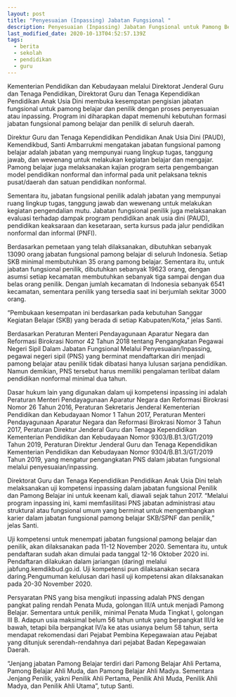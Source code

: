 ```yaml
---
layout: post
title: "Penyesuaian (Inpassing) Jabatan Fungsional "
description: Penyesuaian (Inpassing) Jabatan Fungsional untuk Pamong Belajar dan Penilik
last_modified_date: 2020-10-13T04:52:57.139Z
tags:
  - berita
  - sekolah
  - pendidikan
  - guru
---
```

Kementerian Pendidikan dan Kebudayaan melalui Direktorat Jenderal Guru dan Tenaga Pendidikan, Direktorat Guru dan Tenaga Kependidikan Pendidikan Anak Usia Dini membuka kesempatan pengisian jabatan fungsional untuk pamong belajar dan penilik dengan proses penyesuaian atau inpassing. Program ini diharapkan dapat memenuhi kebutuhan formasi jabatan fungsional pamong belajar dan penilik di seluruh daerah.

Direktur Guru dan Tenaga Kependidikan Pendidikan Anak Usia Dini (PAUD), Kemendikbud, Santi Ambarrukmi mengatakan jabatan fungsional pamong belajar adalah jabatan yang mempunyai ruang lingkup tugas, tanggung jawab, dan wewenang untuk melakukan kegiatan belajar dan mengajar. Pamong belajar juga melaksanakan kajian program serta pengembangan model pendidikan nonformal dan informal pada unit pelaksana teknis pusat/daerah dan satuan pendidikan nonformal.

Sementara itu, jabatan fungsional penilik adalah jabatan yang mempunyai ruang lingkup tugas, tanggung jawab dan wewenang untuk melakukan kegiatan pengendalian mutu. Jabatan fungsional penilik juga melaksanakan evaluasi terhadap dampak program pendidikan anak usia dini (PAUD), pendidikan keaksaraan dan kesetaraan, serta kursus pada jalur pendidikan nonformal dan informal (PNFI).

Berdasarkan pemetaan yang telah dilaksanakan, dibutuhkan sebanyak 13090 orang jabatan fungsional pamong belajar di seluruh Indonesia. Setiap SKB minimal membutuhkan 35 orang pamong belajar. Sementara itu, untuk jabatan fungsional penilik, dibutuhkan sebanyak 19623 orang, dengan asumsi setiap kecamatan membutuhkan sebanyak tiga sampai dengan dua belas orang penilik. Dengan jumlah kecamatan di Indonesia sebanyak 6541 kecamatan, sementara penilik yang tersedia saat ini berjumlah sekitar 3000 orang.

“Pembukaan kesempatan ini berdasarkan pada kebutuhan Sanggar Kegiatan Belajar (SKB) yang berada di setiap Kabupaten/Kota,” jelas Santi.

Berdasarkan Peraturan Menteri Pendayagunaan Aparatur Negara dan Reformasi Birokrasi Nomor 42 Tahun 2018 tentang Pengangkatan Pegawai Negeri Sipil Dalam Jabatan Fungsional Melalui Penyesuaian/Inpassing, pegawai negeri sipil (PNS) yang berminat mendaftarkan diri menjadi pamong belajar atau penilik tidak dibatasi hanya lulusan sarjana pendidikan. Namun demikian, PNS tersebut harus memiliki pengalaman terlibat dalam pendidikan nonformal minimal dua tahun.

Dasar hukum lain yang digunakan dalam uji kompetensi inpassing ini adalah Peraturan Menteri Pendayagunaan Aparatur Negara dan Reformasi Birokrasi Nomor 26 Tahun 2016, Peraturan Sekretaris Jenderal Kementerian  Pendidikan dan Kebudayaan Nomor 1 Tahun 2017, Peraturan Menteri Pendayagunaan Aparatur Negara dan Reformasi Birokrasi Nomor 3 Tahun 2017, Peraturan Direktur Jenderal Guru dan Tenaga Kependidikan Kementerian  Pendidikan dan Kebudayaan Nomor 9303/B.B1.3/GT/2019 Tahun 2019, Peraturan Direktur Jenderal Guru dan Tenaga Kependidikan Kementerian  Pendidikan dan Kebudayaan Nomor 9304/B.B1.3/GT/2019 Tahun 2019, yang mengatur pengangkatan PNS dalam jabatan fungsional melalui penyesuaian/inpassing.

Direktorat Guru dan Tenaga Kependidikan Pendidikan Anak Usia Dini telah melaksanakan uji kompetensi inpassing dalam jabatan fungsional Penilik dan Pamong Belajar ini untuk keenam kali, diawali sejak tahun 2017. “Melalui program inpassing ini, kami memfasilitasi PNS jabatan administrasi atau struktural atau fungsional umum yang berminat untuk mengembangkan karier dalam jabatan fungsional pamong belajar SKB/SPNF dan penilik,” jelas Santi.

Uji kompetensi untuk menempati jabatan fungsional pamong belajar dan penilik, akan dilaksanakan pada 11-12 November 2020. Sementara itu, untuk pendaftaran sudah akan dimulai pada tanggal 12-16 Oktober 2020 ini. Pendaftaran dilakukan dalam jariangan (daring) melalui jabfung.kemdikbud.go.id. Uji kompetensi pun dilaksanakan secara daring.Pengumuman kelulusan dari hasil uji kompetensi akan dilaksanakan pada 20-30 November 2020.

Persyaratan PNS yang bisa mengikuti inpassing adalah PNS dengan pangkat paling rendah Penata Muda, golongan III/A untuk menjadi Pamong Belajar. Sementara untuk penilik, minimal Penata Muda Tingkat I, golongan III B. Adapun usia maksimal belum 56 tahun untuk yang berpangkat III/d ke bawah, tetapi bila berpangkat IV/a ke atas usianya belum 58 tahun, serta mendapat rekomendasi dari Pejabat Pembina Kepegawaian atau Pejabat yang ditunjuk serendah-rendahnya dari pejabat Badan Kepegawaian Daerah.

“Jenjang jabatan Pamong Belajar terdiri dari Pamong Belajar Ahli Pertama, Pamong Belajar Ahli Muda, dan Pamong Belajar Ahli Madya. Sementara Jenjang Penilik, yakni Penilik  Ahli Pertama, Penilik Ahli  Muda,  Penilik  Ahli Madya, dan Penilik Ahli Utama”, tutup Santi.
